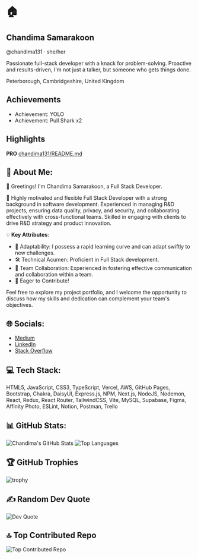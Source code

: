 # 🏠
## Chandima Samarakoon
@chandima131 · she/her

Passionate full-stack developer with a knack for problem-solving. Proactive and results-driven, I'm not just a talker, but someone who gets things done.

Peterborough, Cambridgeshire, United Kingdom

## Achievements
- Achievement: YOLO
- Achievement: Pull Shark x2

## Highlights
**PRO**
[chandima131/README.md](https://github.com/chandima131/README.md)

## 💫 About Me:
👋 Greetings! I'm Chandima Samarakoon, a Full Stack Developer.

🚀 Highly motivated and flexible Full Stack Developer with a strong background in software development. Experienced in managing R&D projects, ensuring data quality, privacy, and security, and collaborating effectively with cross-functional teams. Skilled in engaging with clients to drive R&D strategy and product innovation.

💡 **Key Attributes**:
- 🔄 Adaptability: I possess a rapid learning curve and can adapt swiftly to new challenges.
- 🛠️ Technical Acumen: Proficient in Full Stack development.
- 🤖 Team Collaboration: Experienced in fostering effective communication and collaboration within a team.
- 🔗 Eager to Contribute!

Feel free to explore my project portfolio, and I welcome the opportunity to discuss how my skills and dedication can complement your team's objectives.

## 🌐 Socials:
- [Medium](https://medium.com/@chandima131)
- [LinkedIn](https://www.linkedin.com/in/chandima-samarakoon)
- [Stack Overflow](https://stackoverflow.com/users/1234567/chandima-samarakoon)

## 💻 Tech Stack:
HTML5, JavaScript, CSS3, TypeScript, Vercel, AWS, GitHub Pages, Bootstrap, Chakra, DaisyUI, Express.js, NPM, Next.js, NodeJS, Nodemon, React, Redux, React Router, TailwindCSS, Vite, MySQL, Supabase, Figma, Affinity Photo, ESLint, Notion, Postman, Trello

## 📊 GitHub Stats:

![Chandima's GitHub Stats](https://github-readme-stats.vercel.app/api?username=chandima131&show_icons=true&theme=radical)
![Top Languages](https://github-readme-stats.vercel.app/api/top-langs/?username=chandima131&layout=compact&theme=radical)

## 🏆 GitHub Trophies

![trophy](https://github-profile-trophy.vercel.app/?username=chandima131&theme=onedark)

## ✍️ Random Dev Quote

![Dev Quote](https://quotes-github-readme.vercel.app/api?type=horizontal&theme=radical)

## 🔝 Top Contributed Repo

![Top Contributed Repo](https://github-readme-stats.vercel.app/api/pin/?username=chandima131&repo=TopRepo&theme=radical)
